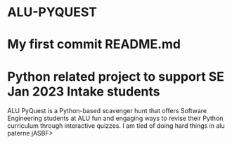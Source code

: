 # ALU-PYQUEST
# My first commit README.md
# Python related project to support SE Jan 2023 Intake students
ALU PyQuest is a Python-based scavenger hunt that offers Software Engineering students at ALU fun and engaging ways to revise their Python curriculum through interactive quizzes.
I am tied of doing hard things in alu
paterne
jASBF>
